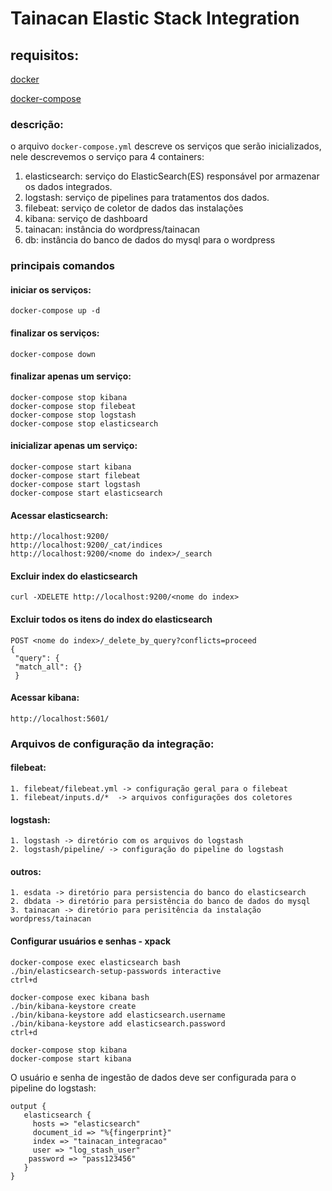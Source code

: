 # Tainacan Elastic Stack Integration
## requisitos:
[docker](https://docs.docker.com/get-docker)

[docker-compose](https://docs.docker.com/compose/install)

### descrição:
   o arquivo `docker-compose.yml` descreve os serviços que serão inicializados, nele descrevemos o serviço para 4 containers:
  
1. elasticsearch:
   serviço do ElasticSearch(ES) responsável por armazenar os dados integrados.
2. logstash:
   serviço de pipelines para tratamentos dos dados.
3. filebeat:
   serviço de coletor de dados das instalações
4. kibana:
   serviço de dashboard
5. tainacan:
   instância do wordpress/tainacan
6. db:
   instância do banco de dados do mysql para o wordpress

### principais comandos
#### iniciar os serviços:
```
docker-compose up -d
```
#### finalizar os serviços:
```
docker-compose down
```
#### finalizar apenas um serviço:
```
docker-compose stop kibana
docker-compose stop filebeat
docker-compose stop logstash
docker-compose stop elasticsearch
```
#### inicializar apenas um serviço:
```
docker-compose start kibana
docker-compose start filebeat
docker-compose start logstash
docker-compose start elasticsearch
```
#### Acessar elasticsearch:
```
http://localhost:9200/
http://localhost:9200/_cat/indices
http://localhost:9200/<nome do index>/_search
```
#### Excluir index do elasticsearch
```
curl -XDELETE http://localhost:9200/<nome do index>
```
#### Excluir todos os itens do index do elasticsearch
```
POST <nome do index>/_delete_by_query?conflicts=proceed
{
 "query": {
 "match_all": {}
 }

```
#### Acessar kibana:
```
http://localhost:5601/
```
### Arquivos de configuração da integração:
#### filebeat:
```
1. filebeat/filebeat.yml -> configuração geral para o filebeat
1. filebeat/inputs.d/*  -> arquivos configurações dos coletores
```

#### logstash:
```
1. logstash -> diretório com os arquivos do logstash
2. logstash/pipeline/ -> configuração do pipeline do logstash
```

#### outros:
```
1. esdata -> diretório para persistencia do banco do elasticsearch
2. dbdata -> diretório para persistência do banco de dados do mysql
3. tainacan -> diretório para perisitência da instalação wordpress/tainacan
```

#### Configurar usuários e senhas - xpack
```
docker-compose exec elasticsearch bash
./bin/elasticsearch-setup-passwords interactive
ctrl+d

docker-compose exec kibana bash
./bin/kibana-keystore create
./bin/kibana-keystore add elasticsearch.username
./bin/kibana-keystore add elasticsearch.password
ctrl+d

docker-compose stop kibana
docker-compose start kibana
```

O usuário e senha de ingestão de dados deve ser configurada para o pipeline do logstash:
```
output {
   elasticsearch {
     hosts => "elasticsearch"
     document_id => "%{fingerprint}"
     index => "tainacan_integracao"
     user => "log_stash_user"
    password => "pass123456"
   }
}
```






